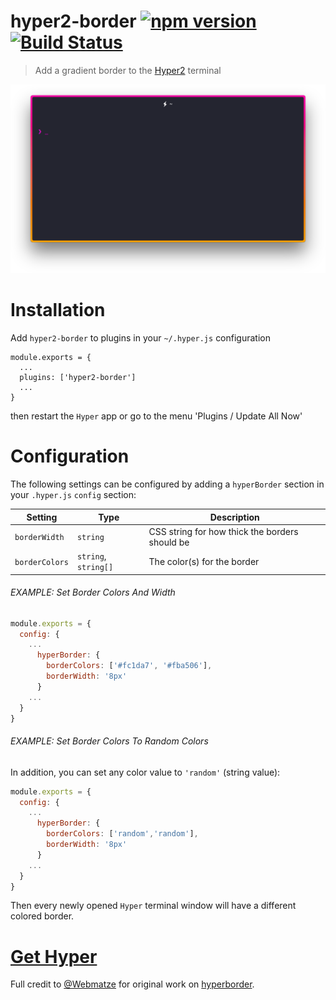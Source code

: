# hyper2-border [![npm version](https://badge.fury.io/js/hyper2-border.svg)](https://badge.fury.io/js/hyper2-border) [![Build Status](https://travis-ci.org/lacymorrow/hyper2-border.svg?branch=master)](https://travis-ci.org/lacymorrow/hyper2-border)

> Add a gradient border to the [Hyper2](https://hyper.is/) terminal

[![hyper-border](https://raw.githubusercontent.com/lacymorrow/hyper2-border/master/screenshot.png)](https://github.com/lacymorrow/hyper2-border)

# Installation

Add `hyper2-border` to plugins in your `~/.hyper.js` configuration

````
module.exports = {
  ...
  plugins: ['hyper2-border']
  ...
}
````

then restart the `Hyper` app or go to the menu 'Plugins / Update All Now'

# Configuration

The following settings can be configured by adding a `hyperBorder` section in your `.hyper.js` `config` section:

| Setting              | Type                 | Description                                            |
|----------------------|----------------------|--------------------------------------------------------|
| `borderWidth`        | `string`             | CSS string for how thick the borders should be         |
| `borderColors`       | `string`, `string[]` | The color(s) for the border                            |

###### EXAMPLE: Set Border Colors And Width

```javascript
module.exports = {
  config: {
    ...
      hyperBorder: {
        borderColors: ['#fc1da7', '#fba506'],
        borderWidth: '8px'
      }
    ...
  }
}
```

###### EXAMPLE: Set Border Colors To Random Colors

In addition, you can set any color value to `'random'` (string value):

```javascript
module.exports = {
  config: {
    ...
      hyperBorder: {
        borderColors: ['random','random'],
        borderWidth: '8px'
      }
    ...
  }
}
```

Then every newly opened `Hyper` terminal window will have a different colored border.

# [Get Hyper](https://hyper.is/)


Full credit to [@Webmatze](https://github.com/webmatze) for original work on [hyperborder](https://github.com/webmatze/hyperborder).
